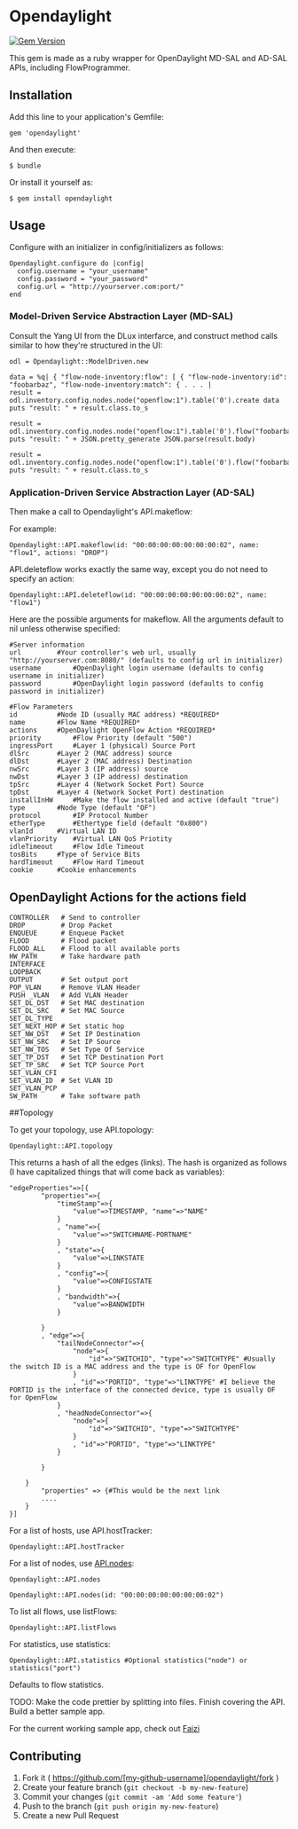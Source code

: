 # Opendaylight

[![Gem Version](https://badge.fury.io/rb/opendaylight.svg)](http://badge.fury.io/rb/opendaylight)

This gem is made as a ruby wrapper for OpenDaylight MD-SAL and AD-SAL APIs, including FlowProgrammer.

## Installation

Add this line to your application's Gemfile:

    gem 'opendaylight'

And then execute:

    $ bundle

Or install it yourself as:

    $ gem install opendaylight

## Usage

Configure with an initializer in config/initializers as follows:

    Opendaylight.configure do |config|
      config.username = "your_username"
      config.password = "your_password"
      config.url = "http://yourserver.com:port/"
    end

### Model-Driven Service Abstraction Layer (MD-SAL)

Consult the Yang UI from the DLux interfarce, and construct method calls similar to how they're structured in the UI:

    odl = Opendaylight::ModelDriven.new

    data = %q| { "flow-node-inventory:flow": [ { "flow-node-inventory:id": "foobarbaz", "flow-node-inventory:match": { . . . |
    result = odl.inventory.config.nodes.node("openflow:1").table('0').create data
    puts "result: " + result.class.to_s

    result = odl.inventory.config.nodes.node("openflow:1").table('0').flow("foobarbaz").resource
    puts "result: " + JSON.pretty_generate JSON.parse(result.body)

    result = odl.inventory.config.nodes.node("openflow:1").table('0').flow("foobarbaz").delete
    puts "result: " + result.class.to_s

### Application-Driven Service Abstraction Layer (AD-SAL)

Then make a call to Opendaylight's API.makeflow:

For example:

    Opendaylight::API.makeflow(id: "00:00:00:00:00:00:00:02", name: "flow1", actions: "DROP")

API.deleteflow works exactly the same way, except you do not need to specify an action:

    Opendaylight::API.deleteflow(id: "00:00:00:00:00:00:00:02", name: "flow1")

Here are the possible arguments for makeflow. All the arguments default to nil unless otherwise specified:

    #Server information
    url			#Your controller's web url, usually "http://yourserver.com:8080/" (defaults to config url in initializer)
    username		#OpenDaylight login username (defaults to config username in initializer)
    password		#OpenDaylight login password (defaults to config password in initializer)

    #Flow Parameters
    id			#Node ID (usually MAC address) *REQUIRED*
    name		#Flow Name *REQUIRED*
    actions		#OpenDaylight OpenFlow Action *REQUIRED*
    priority		#Flow Priority (default "500")
    ingressPort		#Layer 1 (physical) Source Port
    dlSrc		#Layer 2 (MAC address) source
    dlDst		#Layer 2 (MAC address) Destination
    nwSrc		#Layer 3 (IP address) source
    nwDst		#Layer 3 (IP address) destination
    tpSrc		#Layer 4 (Network Socket Port) Source
    tpDst		#Layer 4 (Network Socket Port) destination
    installInHW		#Make the flow installed and active (default "true")
    type		#Node Type (default "OF")
    protocol		#IP Protocol Number
    etherType		#Ethertype field (default "0x800")
    vlanId		#Virtual LAN ID
    vlanPriority	#Virtual LAN QoS Priotity
    idleTimeout		#Flow Idle Timeout
    tosBits		#Type of Service Bits
    hardTimeout		#Flow Hard Timeout
    cookie		#Cookie enhancements


## OpenDaylight Actions for the actions field

    CONTROLLER   # Send to controller
    DROP         # Drop Packet
    ENQUEUE      # Enqueue Packet
    FLOOD        # Flood packet
    FLOOD_ALL    # Flood to all available ports
    HW_PATH      # Take hardware path
    INTERFACE
    LOOPBACK
    OUTPUT       # Set output port
    POP_VLAN     # Remove VLAN Header
    PUSH _VLAN   # Add VLAN Header
    SET_DL_DST   # Set MAC destination
    SET_DL_SRC   # Set MAC Source
    SET_DL_TYPE
    SET_NEXT_HOP # Set static hop
    SET_NW_DST   # Set IP Destination
    SET_NW_SRC   # Set IP Source
    SET_NW_TOS   # Set Type Of Service
    SET_TP_DST   # Set TCP Destination Port
    SET_TP_SRC   # Set TCP Source Port
    SET_VLAN_CFI
    SET_VLAN_ID  # Set VLAN ID
    SET_VLAN_PCP
    SW_PATH      # Take software path

##Topology

To get your topology, use API.topology:

    Opendaylight::API.topology

This returns a hash of all the edges (links). The hash is organized as follows (I have capitalized things that will come back as variables):

    "edgeProperties"=>[{
            "properties"=>{
                "timeStamp"=>{
                    "value"=>TIMESTAMP, "name"=>"NAME"
                }
                , "name"=>{
                    "value"=>"SWITCHNAME-PORTNAME"
                }
                , "state"=>{
                    "value"=>LINKSTATE
                }
                , "config"=>{
                    "value"=>CONFIGSTATE
                }
                , "bandwidth"=>{
                    "value"=>BANDWIDTH
                }

            }
            , "edge"=>{
                "tailNodeConnector"=>{
                    "node"=>{
                        "id"=>"SWITCHID", "type"=>"SWITCHTYPE" #Usually the switch ID is a MAC address and the type is OF for OpenFlow
                    }
                    , "id"=>"PORTID", "type"=>"LINKTYPE" #I believe the PORTID is the interface of the connected device, type is usually OF for OpenFlow
                }
                , "headNodeConnector"=>{
                    "node"=>{
                        "id"=>"SWITCHID", "type"=>"SWITCHTYPE"
                    }
                    , "id"=>"PORTID", "type"=>"LINKTYPE"
                }

            }

        }
            "properties" => {#This would be the next link
            ....
        }
    }]

For a list of hosts, use API.hostTracker:

    Opendaylight::API.hostTracker

For a list of nodes, use
[API.nodes](https://developer.cisco.com/media/XNCREST/switchmanager/resource_SwitchNorthbound.html#path__-containerName-_nodes.html):

    Opendaylight::API.nodes

    Opendaylight::API.nodes(id: "00:00:00:00:00:00:00:02")

To list all flows, use listFlows:

    Opendaylight::API.listFlows

For statistics, use statistics:

    Opendaylight::API.statistics #Optional statistics("node") or statistics("port")

Defaults to flow statistics.

TODO:
Make the code prettier by splitting into files.
Finish covering the API.
Build a better sample app.

For the current working sample app, check out [Faizi](https://github.com/rickpr/faizi)

## Contributing

1. Fork it ( https://github.com/[my-github-username]/opendaylight/fork )
2. Create your feature branch (`git checkout -b my-new-feature`)
3. Commit your changes (`git commit -am 'Add some feature'`)
4. Push to the branch (`git push origin my-new-feature`)
5. Create a new Pull Request
